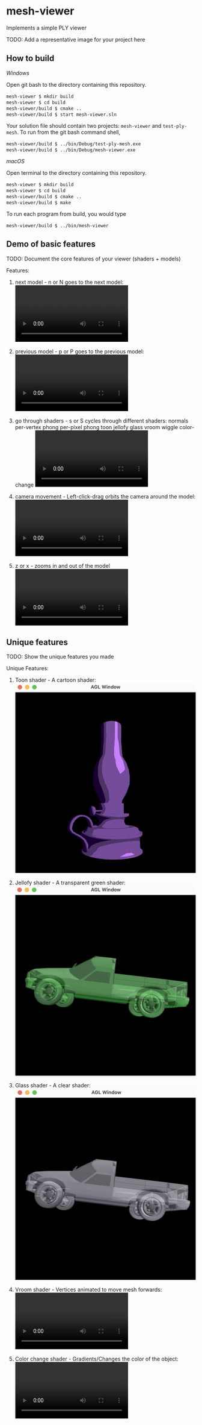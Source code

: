 # mesh-viewer

Implements a simple PLY viewer

TODO: Add a representative image for your project here

## How to build

*Windows*

Open git bash to the directory containing this repository.

```
mesh-viewer $ mkdir build
mesh-viewer $ cd build
mesh-viewer/build $ cmake ..
mesh-viewer/build $ start mesh-viewer.sln
```

Your solution file should contain two projects: `mesh-viewer` and `test-ply-mesh`.
To run from the git bash command shell, 

```
mesh-viewer/build $ ../bin/Debug/test-ply-mesh.exe
mesh-viewer/build $ ../bin/Debug/mesh-viewer.exe
```

*macOS*

Open terminal to the directory containing this repository.

```
mesh-viewer $ mkdir build
mesh-viewer $ cd build
mesh-viewer/build $ cmake ..
mesh-viewer/build $ make
```

To run each program from build, you would type

```
mesh-viewer/build $ ../bin/mesh-viewer
```

## Demo of basic features

TODO: Document the core features of your viewer (shaders + models)

Features:
1. next model - n or N goes to the next model:
![Watch the video](https://user-images.githubusercontent.com/98035309/228308413-e56ba036-ab8a-49a2-87ba-9feb50231dd8.mov)

2. previous model - p or P goes to the previous model:
![Video_2](videos/previousModel.mov)

3. go through shaders - s or S cycles through different shaders:
    normals
    per-vertex phong
    per-pixel phong
    toon
    jellofy
    glass
    vroom
    wiggle
    color-change
![Video_3](videos/allShaders.mov)

4. camera movement - Left-click-drag orbits the camera around the model:
![Video_4](videos/camMove.mov)

5. z or x - zooms in and out of the model
![Video_5](videos/zoom.mov)

## Unique features 

TODO: Show the unique features you made

Unique Features:
1. Toon shader - A cartoon shader:
![Image_1](videos/toon.png)

2. Jellofy shader - A transparent green shader:
![Image_2](videos/jello.png)

3. Glass shader - A clear shader:
![Image_3](videos/glass.png)

4. Vroom shader - Vertices animated to move mesh forwards:
![Video_6](videos/vroom.mov)

5. Color change shader - Gradients/Changes the color of the object:
![Video_7](videos/colorChange.mov)
